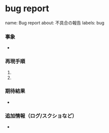 # bug report

name: Bug report
about: 不具合の報告
labels: bug

### 事象

-

### 再現手順

1.
2.

### 期待結果

-

### 追加情報（ログ/スクショなど）

-
